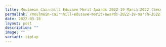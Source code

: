 ```yaml
---
title: Moulmein Cairnhill Edusave Merit Awards 2022 19 March 2022 (Sessions 4)
permalink: /moulmein-cairnhill-edusave-merit-awards-2022-19-march-2022-sessions-4/
date: 2022-03-18
layout: post
description: ""
image: ""
variant: tiptap
---
```


